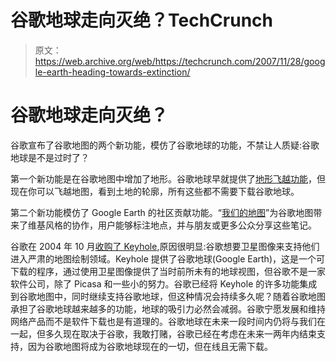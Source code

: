 # 谷歌地球走向灭绝？TechCrunch

> 原文：<https://web.archive.org/web/https://techcrunch.com/2007/11/28/google-earth-heading-towards-extinction/>

# 谷歌地球走向灭绝？

谷歌宣布了谷歌地图的两个新功能，模仿了谷歌地球的功能，不禁让人质疑:谷歌地球是不是过时了？

第一个新功能是在谷歌地图中增加了地形。谷歌地球早就提供了[地形飞越功能](https://web.archive.org/web/20230306165911/http://google-latlong.blogspot.com/2007/11/explore-new-terrain.html)，但现在你可以飞越地图，看到土地的轮廓，所有这些都不需要下载谷歌地球。

第二个新功能模仿了 Google Earth 的社区贡献功能。“[我们的地图](https://web.archive.org/web/20230306165911/http://google-latlong.blogspot.com/2007/11/my-our-maps.html)”为谷歌地图带来了维基风格的协作，用户能够标注地点，并与朋友或更多公众分享这些笔记。

谷歌在 2004 年 10 月[收购了 Keyhole](https://web.archive.org/web/20230306165911/http://www.google.com/press/pressrel/keyhole.html),原因很明显:谷歌想要卫星图像来支持他们进入严肃的地图绘制领域。Keyhole 提供了谷歌地球(Google Earth)，这是一个可下载的程序，通过使用卫星图像提供了当时前所未有的地球视图，但谷歌不是一家软件公司，除了 Picasa 和一些小的努力。谷歌已经将 Keyhole 的许多功能集成到谷歌地图中，同时继续支持谷歌地球，但这种情况会持续多久呢？随着谷歌地图承担了谷歌地球越来越多的功能，地球的吸引力必然会减弱。谷歌宁愿发展和维持网络产品而不是软件下载也是有道理的。谷歌地球在未来一段时间内仍将与我们在一起，但多久现在取决于谷歌，我敢打赌，谷歌已经在考虑在未来一两年内结束支持，因为谷歌地图将成为谷歌地球现在的一切，但在线且无需下载。